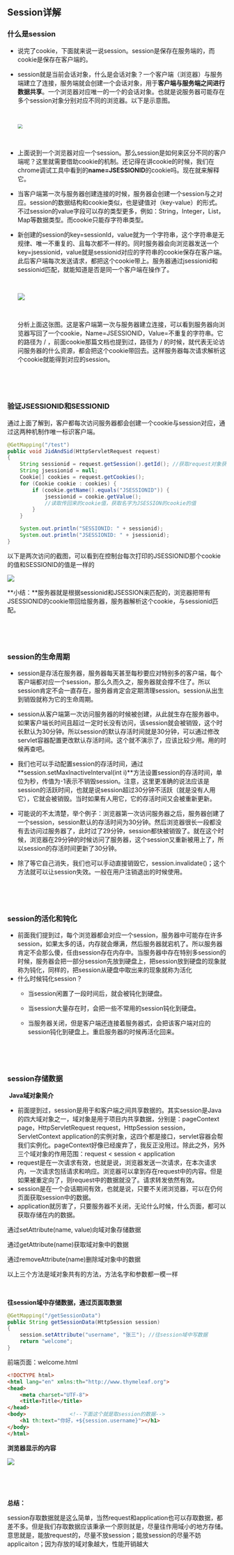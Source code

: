 ## Session详解

### 什么是session

* 说完了cookie，下面就来说一说session。session是保存在服务端的，而cookie是保存在客户端的。

* session就是当前会话对象，什么是会话对象？一个客户端（浏览器）与服务端建立了连接，服务端就会创建一个会话对象，用于**客户端与服务端之间进行数据共享**。一个浏览器对应唯一的一个的会话对象。也就是说服务器可能存在多个session对象分别对应不同的浏览器。以下是示意图。

  ​		

  <img src="https://kingwait-note.oss-cn-chengdu.aliyuncs.com/20201124234107.png" style="zoom:67%;" />

  ​		

* 上面说到一个浏览器对应一个session。那么session是如何来区分不同的客户端呢？这里就需要借助cookie的机制。还记得在讲cookie的时候，我们在chrome调试工具中看到的**name=JSESSIONID**的cookie吗。现在就来解释它。

* 当客户端第一次与服务器创建连接的时候，服务器会创建一个session与之对应。session的数据结构和cookie类似，也是键值对（key-value）的形式。不过session的value字段可以存的类型更多，例如：String，Integer，List，Map等数据类型。而cookie只能存字符串类型。

* 新创建的session的key=sessionId，value就为一个字符串，这个字符串是无规律、唯一不重复的、且每次都不一样的。同时服务器会向浏览器发送一个key=jsessionid，value就是sessionid对应的字符串的cookie保存在客户端。此后客户端每次发送请求，都把这个cookie带上。服务器通过jsessionid和sessionid匹配，就能知道是否是同一个客户端在操作了。

  ​		

  ![](https://kingwait-note.oss-cn-chengdu.aliyuncs.com/20201124234207.png)

  ​		

  分析上面这张图。这是客户端第一次与服务器建立连接，可以看到服务器向浏览器写回了一个cookie，Name=JSESSIONID，Value=不重复的字符串。它的路径为 / ，前面cookie那篇文档也提到过，路径为 / 的时候，就代表无论访问服务器的什么资源，都会把这个cookie带回去。这样服务器每次请求解析这个cookie就能得到对应的session。
  
  ​	
  
  ​	

### 验证JSESSIONID和SESSIONID

通过上面了解到，客户都每次访问服务器都会创建一个cookie与session对应，通过这两种机制作唯一标识客户端。

```java
@GetMapping("/test")
public void JidAndSid(HttpServletRequest request)
{
 	String sessionid = request.getSession().getId(); //获取request对象获取session再获取id
    String jsessionid = null;
    Cookie[] cookies = request.getCookies();
    for (Cookie cookie : cookies) {
        if (cookie.getName().equals("JSESSIONID")) {
            jsessionid = cookie.getValue();   
            //读取传回来的cookie值，获取名字为JSESSION的cookie的值
        }
    }

    System.out.println("SESSIONID: " + sessionid);
    System.out.println("JSESSIONID: " + jsessionid);   
}
```

以下是两次访问的截图，可以看到在控制台每次打印的JSESSIONID那个cookie的值和SESSIONID的值是一样的

![](https://kingwait-note.oss-cn-chengdu.aliyuncs.com/20201124234234.png)

**小结：**服务器就是根据sessionid和JSESSION来匹配的，浏览器把带有JSESSIONID的cookie带回给服务器，服务器解析这个cookie，与sessionid匹配。

​		

​		

### session的生命周期

* session是存活在服务器，服务器每天甚至每秒要应对特别多的客户端，每个客户端都对应一个session，那么久而久之，服务器就会撑不住了。所以session肯定不会一直存在，服务器肯定会定期清理session。session从出生到销毁就称为它的生命周期。

* session从客户端第一次访问服务器的时候被创建，从此就生存在服务器中。如果客户端长时间且超过一定时长没有访问，该session就会被销毁，这个时长默认为30分钟。所以session的默认存活时间就是30分钟，可以通过修改servlet容器配置更改默认存活时间。这个就不演示了，应该比较少用。用的时候再查吧。

* 我们也可以手动配置session的存活时间，通过**session.setMaxInactiveInterval(int i)**方法设置session的存活时间，单位为秒，传值为-1表示不销毁session。注意，这里更准确的说法应该是session的活跃时间，也就是说session超过30分钟不活跃（就是没有人用它），它就会被销毁。当时如果有人用它，它的存活时间又会被重新更新。
  
* 可能说的不太清楚，举个例子：浏览器第一次访问服务器之后，服务器创建了一个session，session默认的存活时间为30分钟。然后浏览器很长一段都没有去访问过服务器了，此时过了29分钟，session都快被销毁了。就在这个时候，浏览器在29分钟的时候访问了服务器，这个session又重新被用上了，所以session的存活时间更新了30分钟。
  
* 除了等它自己消失，我们也可以手动直接销毁它，session.invalidate()；这个方法就可以让session失效。一般在用户注销退出的时候使用。

  ​	

  ​		

### session的活化和钝化

* 前面我们提到过，每个浏览器都会对应一个session，服务器中可能存在许多session，如果太多的话，内存就会爆满，然后服务器就宕机了。所以服务器肯定不会那么傻，任由session存在内存中。当服务器中存在特别多session的时候，服务器会把一部分session先放到硬盘上，把session放到硬盘的现象就称为钝化，同样的，把session从硬盘中取出来的现象就称为活化
* 什么时候钝化session？
  * 当session闲置了一段时间后，就会被钝化到硬盘。
  
  * 当session大量存在时，会把一些不常用的session钝化到硬盘。
  
  * 当服务器关闭，但是客户端还连接着服务器式，会把该客户端对应的session钝化到硬盘上。重启服务器的时候再活化回来。
  
    ​		
  
    ​	

### session存储数据

​	**Java域对象简介**

* 前面提到过，session是用于和客户端之间共享数据的。其实session是Java的四大域对象之一，域对象是用于项目内共享数据，分别是：pageContext page，HttpServletRequest request，HttpSession session，ServletContext application的实例对象，这四个都是接口，servlet容器会帮我们实例化。pageContext好像已经废弃了，我反正没用过。除此之外，另外三个域对象的作用范围：request < session < application
* request是在一次请求有效，也就是说，浏览器发送一次请求，在本次请求内，一次请求包括请求和响应。浏览器可以拿到存在request中的内容。但是如果被重定向了，则request中的数据就没了。请求转发依然有效。
* session是在一个会话期间有效，也就是说，只要不关闭浏览器，可以在仍何页面获取session中的数据。
* application就厉害了，只要服务器不关闭，无论什么时候，什么页面，都可以获取存储在内的数据。



通过setAttribute(name, value)向域对象存储数据

通过getAttribute(name)获取域对象中的数据

通过removeAttribute(name)删除域对象中的数据

以上三个方法是域对象共有的方法，方法名字和参数都一模一样

​		

**往session域中存储数据，通过页面取数据**

```java
@GetMapping("/getSessionData")
public String getSessionData(HttpSession session)
{
    session.setAttribute("username", "张三");	//往session域中写数据
    return "welcome";
}
```

前端页面：welcome.html  

```html
<!DOCTYPE html>
<html lang="en" xmlns:th="http://www.thymeleaf.org">
<head>
    <meta charset="UTF-8">
    <title>Title</title>
</head>
<body>				<!--下面这个就是取session的数据-->	
    <h1 th:text="你好，+${session.username}"></h1>
</body>
</html>
```



**浏览器显示的内容**

![](https://kingwait-note.oss-cn-chengdu.aliyuncs.com/20201124234300.png)

​	

​	

**总结：**

session存取数据就是这么简单，当然request和application也可以存取数据，都差不多。但是我们存取数据应该秉承一个原则就是，尽量往作用域小的地方存储。意思就是，能放request的，尽量不放session；能放session的尽量不妨applicaiton；因为存放的域对象越大，性能开销越大











